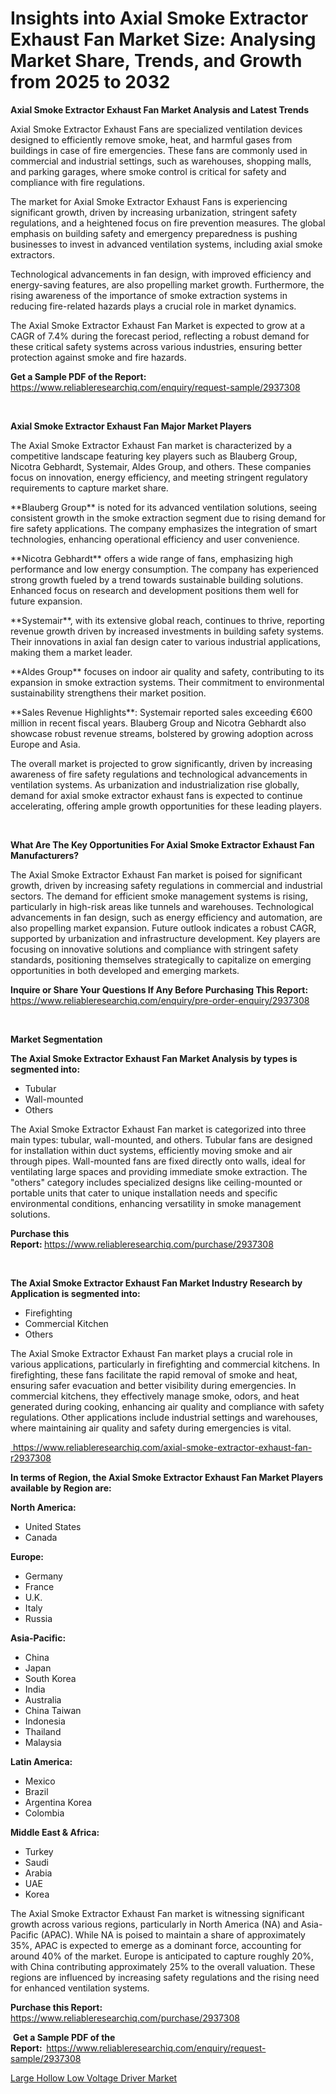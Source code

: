 <p><h1>Insights into Axial Smoke Extractor Exhaust Fan Market Size: Analysing Market Share, Trends, and Growth from 2025 to 2032</h1></p><p><strong>Axial Smoke Extractor Exhaust Fan Market Analysis and Latest Trends</strong></p>
<p><p>Axial Smoke Extractor Exhaust Fans are specialized ventilation devices designed to efficiently remove smoke, heat, and harmful gases from buildings in case of fire emergencies. These fans are commonly used in commercial and industrial settings, such as warehouses, shopping malls, and parking garages, where smoke control is critical for safety and compliance with fire regulations.</p><p>The market for Axial Smoke Extractor Exhaust Fans is experiencing significant growth, driven by increasing urbanization, stringent safety regulations, and a heightened focus on fire prevention measures. The global emphasis on building safety and emergency preparedness is pushing businesses to invest in advanced ventilation systems, including axial smoke extractors. </p><p>Technological advancements in fan design, with improved efficiency and energy-saving features, are also propelling market growth. Furthermore, the rising awareness of the importance of smoke extraction systems in reducing fire-related hazards plays a crucial role in market dynamics. </p><p>The Axial Smoke Extractor Exhaust Fan Market is expected to grow at a CAGR of 7.4% during the forecast period, reflecting a robust demand for these critical safety systems across various industries, ensuring better protection against smoke and fire hazards.</p></p>
<p><strong>Get a Sample PDF of the Report:&nbsp;</strong> <a href="https://www.reliableresearchiq.com/enquiry/request-sample/2937308?utm_campaign=2821&utm_medium=2&utm_source=Github&utm_content=ia&utm_term=14032025&utm_id=axial-smoke-extractor-exhaust-fan">https://www.reliableresearchiq.com/enquiry/request-sample/2937308</a></p>
<p>&nbsp;</p>
<p><strong>Axial Smoke Extractor Exhaust Fan Major Market Players</strong></p>
<p><p>The Axial Smoke Extractor Exhaust Fan market is characterized by a competitive landscape featuring key players such as Blauberg Group, Nicotra Gebhardt, Systemair, Aldes Group, and others. These companies focus on innovation, energy efficiency, and meeting stringent regulatory requirements to capture market share.</p><p>**Blauberg Group** is noted for its advanced ventilation solutions, seeing consistent growth in the smoke extraction segment due to rising demand for fire safety applications. The company emphasizes the integration of smart technologies, enhancing operational efficiency and user convenience.</p><p>**Nicotra Gebhardt** offers a wide range of fans, emphasizing high performance and low energy consumption. The company has experienced strong growth fueled by a trend towards sustainable building solutions. Enhanced focus on research and development positions them well for future expansion.</p><p>**Systemair**, with its extensive global reach, continues to thrive, reporting revenue growth driven by increased investments in building safety systems. Their innovations in axial fan design cater to various industrial applications, making them a market leader.</p><p>**Aldes Group** focuses on indoor air quality and safety, contributing to its expansion in smoke extraction systems. Their commitment to environmental sustainability strengthens their market position.</p><p>**Sales Revenue Highlights**: Systemair reported sales exceeding €600 million in recent fiscal years. Blauberg Group and Nicotra Gebhardt also showcase robust revenue streams, bolstered by growing adoption across Europe and Asia.</p><p>The overall market is projected to grow significantly, driven by increasing awareness of fire safety regulations and technological advancements in ventilation systems. As urbanization and industrialization rise globally, demand for axial smoke extractor exhaust fans is expected to continue accelerating, offering ample growth opportunities for these leading players.</p></p>
<p>&nbsp;</p>
<p><strong>What Are The Key Opportunities For Axial Smoke Extractor Exhaust Fan Manufacturers?</strong></p>
<p><p>The Axial Smoke Extractor Exhaust Fan market is poised for significant growth, driven by increasing safety regulations in commercial and industrial sectors. The demand for efficient smoke management systems is rising, particularly in high-risk areas like tunnels and warehouses. Technological advancements in fan design, such as energy efficiency and automation, are also propelling market expansion. Future outlook indicates a robust CAGR, supported by urbanization and infrastructure development. Key players are focusing on innovative solutions and compliance with stringent safety standards, positioning themselves strategically to capitalize on emerging opportunities in both developed and emerging markets.</p></p>
<p><strong>Inquire or Share Your Questions If Any Before Purchasing This Report:</strong> <a href="https://www.reliableresearchiq.com/enquiry/pre-order-enquiry/2937308?utm_campaign=2821&utm_medium=2&utm_source=Github&utm_content=ia&utm_term=14032025&utm_id=axial-smoke-extractor-exhaust-fan">https://www.reliableresearchiq.com/enquiry/pre-order-enquiry/2937308</a></p>
<p>&nbsp;</p>
<p><strong>Market Segmentation</strong></p>
<p><strong>The Axial Smoke Extractor Exhaust Fan Market Analysis by types is segmented into:</strong></p>
<p><ul><li>Tubular</li><li>Wall-mounted</li><li>Others</li></ul></p>
<p><p>The Axial Smoke Extractor Exhaust Fan market is categorized into three main types: tubular, wall-mounted, and others. Tubular fans are designed for installation within duct systems, efficiently moving smoke and air through pipes. Wall-mounted fans are fixed directly onto walls, ideal for ventilating large spaces and providing immediate smoke extraction. The "others" category includes specialized designs like ceiling-mounted or portable units that cater to unique installation needs and specific environmental conditions, enhancing versatility in smoke management solutions.</p></p>
<p><strong>Purchase this Report:&nbsp;</strong><a href="https://www.reliableresearchiq.com/purchase/2937308?utm_campaign=2821&utm_medium=2&utm_source=Github&utm_content=ia&utm_term=14032025&utm_id=axial-smoke-extractor-exhaust-fan">https://www.reliableresearchiq.com/purchase/2937308</a></p>
<p>&nbsp;</p>
<p><strong>The Axial Smoke Extractor Exhaust Fan Market Industry Research by Application is segmented into:</strong></p>
<p><ul><li>Firefighting</li><li>Commercial Kitchen</li><li>Others</li></ul></p>
<p><p>The Axial Smoke Extractor Exhaust Fan market plays a crucial role in various applications, particularly in firefighting and commercial kitchens. In firefighting, these fans facilitate the rapid removal of smoke and heat, ensuring safer evacuation and better visibility during emergencies. In commercial kitchens, they effectively manage smoke, odors, and heat generated during cooking, enhancing air quality and compliance with safety regulations. Other applications include industrial settings and warehouses, where maintaining air quality and safety during emergencies is vital.</p></p>
<p><a href="https://www.reliableresearchiq.com/axial-smoke-extractor-exhaust-fan-r2937308?utm_campaign=2821&utm_medium=2&utm_source=Github&utm_content=ia&utm_term=14032025&utm_id=axial-smoke-extractor-exhaust-fan">&nbsp;https://www.reliableresearchiq.com/axial-smoke-extractor-exhaust-fan-r2937308</a></p>
<p><strong>In terms of Region, the Axial Smoke Extractor Exhaust Fan Market Players available by Region are:</strong></p>
<p>
    <p> <strong> North America: </strong>
        <ul>
            <li>United States</li>
            <li>Canada</li>
        </ul>
        </p> 
    <p> <strong> Europe: </strong>
        <ul>
            <li>Germany</li>
            <li>France</li>
            <li>U.K.</li>
            <li>Italy</li>
            <li>Russia</li>
        </ul>
        </p> 
    <p> <strong> Asia-Pacific: </strong>
        <ul>
            <li>China</li>
            <li>Japan</li>
            <li>South Korea</li>
            <li>India</li>
            <li>Australia</li>
            <li>China Taiwan</li>
            <li>Indonesia</li>
            <li>Thailand</li>
            <li>Malaysia</li>
        </ul>
        </p> 
    <p> <strong> Latin America: </strong>
        <ul>
            <li>Mexico</li>
            <li>Brazil</li>
            <li>Argentina Korea</li>
            <li>Colombia</li>
        </ul>
        </p> 
    <p> <strong> Middle East & Africa: </strong>
        <ul>
            <li>Turkey</li>
            <li>Saudi</li>
            <li>Arabia</li>
            <li>UAE</li>
            <li>Korea</li>
        </ul>
    </p>
    </p>
<p><p>The Axial Smoke Extractor Exhaust Fan market is witnessing significant growth across various regions, particularly in North America (NA) and Asia-Pacific (APAC). While NA is poised to maintain a share of approximately 35%, APAC is expected to emerge as a dominant force, accounting for around 40% of the market. Europe is anticipated to capture roughly 20%, with China contributing approximately 25% to the overall valuation. These regions are influenced by increasing safety regulations and the rising need for enhanced ventilation systems.</p></p>
<p><strong>Purchase this Report: </strong><a href="https://www.reliableresearchiq.com/purchase/2937308?utm_campaign=2821&utm_medium=2&utm_source=Github&utm_content=ia&utm_term=14032025&utm_id=axial-smoke-extractor-exhaust-fan">https://www.reliableresearchiq.com/purchase/2937308</a></p>
<p>&nbsp;<strong>Get a Sample PDF of the Report:&nbsp;&nbsp;</strong><a href="https://www.reliableresearchiq.com/enquiry/request-sample/2937308?utm_campaign=2821&utm_medium=2&utm_source=Github&utm_content=ia&utm_term=14032025&utm_id=axial-smoke-extractor-exhaust-fan">https://www.reliableresearchiq.com/enquiry/request-sample/2937308</a></p>
<p><strong></strong></p>
<p><p><a href="https://github.com/zanoligarav/Market-Research-Report-List-1/blob/main/large-hollow-low-voltage-driver-market.md?utm_campaign=2821&utm_medium=2&utm_source=Github&utm_content=ia&utm_term=14032025&utm_id=axial-smoke-extractor-exhaust-fan">Large Hollow Low Voltage Driver Market</a></p></p>